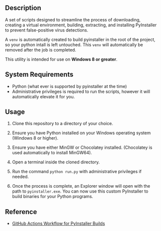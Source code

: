 ## Description

A set of scripts designed to streamline the process of downloading, creating a virtual environment, building, extracting, and installing PyInstaller to prevent false-positive virus detections.

A `venv` is automatically created to build pyinstaller in the root of the project, so your python intall is left untouched. This `venv` will automatically be removed after the job is completed.

This utility is intended for use on **Windows 8 or greater**.

## System Requirements

- Python (what ever is supported by pyinstaller at the time)
- Administrative privileges is required to run the scripts, however it will automatically elevate it for you.

## Usage

1. Clone this repository to a directory of your choice.

2. Ensure you have Python installed on your Windows operating system (Windows 8 or higher).

3. Ensure you have either MinGW or Chocolatey installed. (Chocolatey is used automatically to install MinGW64).

4. Open a terminal inside the cloned directory.

5. Run the command `python run.py` with administrative privileges if needed.

6. Once the process is complete, an Explorer window will open with the path to `pyinstaller.exe`. You can now use this custom PyInstaller to build binaries for your Python programs.

## Reference

- [GitHub Actions Workflow for PyInstaller Builds](https://github.com/yt-dlp/Pyinstaller-Builds/blob/master/.github/workflows/build.yml)
